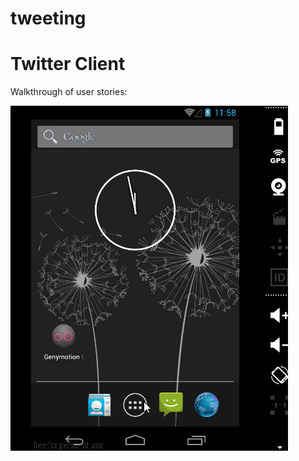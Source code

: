 tweeting
========

Twitter Client
=============


Walkthrough of user stories:

<img alt src="/tweet.gif" />
